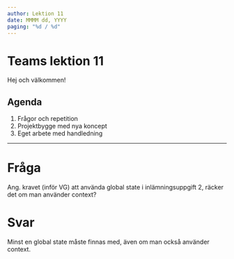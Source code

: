 ```yaml
---
author: Lektion 11
date: MMMM dd, YYYY
paging: "%d / %d"
---
```


# Teams lektion 11

Hej och välkommen!

## Agenda

1. Frågor och repetition
2. Projektbygge med nya koncept
3. Eget arbete med handledning

---

# Fråga

Ang. kravet (inför VG) att använda global state i inlämningsuppgift 2, räcker det om man använder context?

# Svar

Minst en global state måste finnas med, även om man också använder context.
